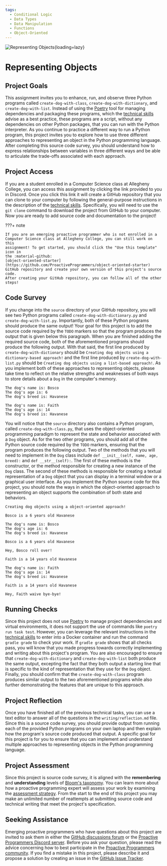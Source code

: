 ```yaml
---
tags:
  - Conditional Logic
  - Data Types
  - Data Manipulation
  - Functions
  - Object-Oriented
---
```


![Representing Objects](/img/Pro-Discrete-Structures-Representing-Objects.svg){loading=lazy}

# Representing Objects

## Project Goals

This assignment invites you to enhance, run, and observe three Python programs
called `create-dog-with-class`, `create-dog-with-dictionary`, and
`create-dog-with-list`. Instead of using the
[Poetry](https://python-poetry.org/) tool for managing dependencies and
packaging these programs, which the [technical
skills](/proactive-skills/introduction-proactive-skills/) advise as a best
practice, these programs are a script, without any dependencies on other Python
packages, that you can run with the Python interpreter. As you continue to
practice a different way to run a Python program, this project invites you to
explore how to use three different approaches to representing an object in the
Python programming language. After completing this source code survey, you
should understand how to express relationships between variables in three
different ways and be able to articulate the trade-offs associated with each
approach.

## Project Access

If you are a student enrolled in a Computer Science class at Allegheny College,
you can access this assignment by clicking the link provided to you in Discord.
Once you click this link it will create a GitHub repository that you can clone
to your computer by following the general-purpose instructions in the
description of the [technical
skills](/proactive-skills/introduction-proactive-skills/). Specifically, you
will need to use the `git clone` command to download the project from GitHub to
your computer. Now you are ready to add source code and documentation to the
project!

???+ note

    If you are an emerging proactive programmer who is not enrolled in a
    Computer Science class at Allegheny College, you can still work on this
    assignment! To get started, you should click the "Use this template" icon in
    the :material-github:
    [object-oriented-starter](https://github.com/ProactiveProgrammers/object-oriented-starter)
    GitHub repository and create your own version of this project's source code.
    After creating your GitHub repository, you can follow all of the other
    steps!

## Code Survey

If you change into the `source` directory of your GitHub repository, you will
see two Python programs called `create-dog-with-dictionary.py` and
`create-dog-with-list.py`. Importantly, both of these Python programs should
produce the same output! Your goal for this project is to add the source code
required by the `TODO` markers so that the program produces the output that is
given below this paragraph. When you are finished adding the required source
code, both of the aforementioned programs should produce the following output.
With that said, the first line produced by `create-dog-with-dictionary` should
be `Creating dog objects using a dictionary-based approach!` and the first line
produced by `create-dog-with-list.py` should be `Creating dog objects using a
list-based approach!`. As you implement both of these approaches to representing
objects, please take time to reflect on the relative strengths and weaknesses of
both ways to store details about a `Dog` in the computer's memory.

```text
The dog's name is: Bosco
The dog's age is: 6
The dog's breed is: Havanese

The dog's name is: Faith
The dog's age is: 14
The dog's breed is: Havanese
```

You will notice that the `source` directory also contains a Python program,
called `create-dog-with-class.py`, that uses the object-oriented programming
paradigm to represent the state and behavior associated with a `Dog` object. As
for the two other programs, you should add all of the Python source code
  required by the `TODO` markers, ensuring that the program produces the
  following output. Two of the methods that you will need to implement in the
  `Dog` class include `def __init__(self, name, age, breed):` and `def
  __str__(self):`. The first of these methods is the constructor, or the method
  responsible for creating a new instance of the `Dog` class. The second of
  these methods is responsible for creating a textual representation of a `Dog`
  object that you can display in a terminal window or a graphical user
  interface. As you implement the Python source code for this project, you
  should note the ways in which the object-oriented approach to representing an
  object supports the combination of both state and behaviors.

```text
Creating dog objects using a object-oriented approach!

Bosco is a 6 years old Havanese

The dog's name is: Bosco
The dog's age is: 6
The dog's breed is: Havanese

Bosco is a 6 years old Havanese

Hey, Bosco roll over!

Faith is a 14 years old Havanese

The dog's name is: Faith
The dog's age is: 14
The dog's breed is: Havanese

Faith is a 14 years old Havanese

Hey, Faith waive bye-bye!
```

## Running Checks

Since this project does not use [Poetry](https://python-poetry.org/) to manage
project dependencies and virtual environments, it does not support the use of
commands like `poetry run task test`. However, you can leverage the relevant
instructions in the [technical
skills](/proactive-skills/introduction-proactive-skills/) to enter into a Docker
container and run the command `gradle grade` to check your work. If `gradle
grade` shows that all checks pass, you will know that you made progress towards
correctly implementing and writing about this project's program. You are also
encouraged to ensure that `create-dog-with-dictionary` and
`create-dog-with-list` both produce the same output, excepting the fact that
they both output a starting line that is specific to the kind of representation
that they use for the `Dog` object. Finally, you should confirm that the
`create-dog-with-class` program produces similar output to the two
aforementioned programs while also further demonstrating the features that are
unique to this approach.

## Project Reflection

Once you have finished all of the previous technical tasks, you can use a text
editor to answer all of the questions in the `writing/reflection.md` file. Since
this is a source code survey, you should provide output from running each of the
provided Python programs on your own laptop and then explain how the program's
source code produced that output. A specific goal for this project is for you to
ensure that you can implement and understand multiple approaches to representing
objects in the Python programming language.

## Project Assessment

Since this project is source code survey, it is aligned with the **remembering**
and **understanding** levels of [Bloom's
taxonomy](/proactive-learning/blooms-taxonomy/). You can learn more about how a
proactive programming expert will assess your work by examining the [assessment
strategy](/proactive-learning/assessment-strategy/). From the start to the end
of this project you may make an unlimited number of reattempts at submitting
source code and technical writing that meet the project's specification.

## Seeking Assistance

Emerging proactive programmers who have questions about this project are invited
to ask them in either the [GitHub discussions
forum](https://github.com/ProactiveProgrammers/www.proactiveprogrammers.com/discussions)
or the [Proactive Programmers Discord server](https://discord.gg/kjah8MFYbR).
Before you ask your question, please read the advice concerning how to best
participate in the [Proactive Programmers
community](https://proactiveprogrammers.com/proactive-community/community-connections/).
If you find a mistake in this project, please describe it and propose a solution
by creating an issue in the [GitHub Issue
Tracker](https://github.com/ProactiveProgrammers/www.proactiveprogrammers.com/issues).
